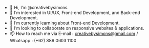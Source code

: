 - 👋 Hi, I’m @creativebysimons
- 👀 I’m interested in UI/UX, Front-end Development, and Back-end Development.
- 🌱 I’m currently learning about Front-end Development.
- 💞️ I’m looking to collaborate on responsive websites & applications.
- 📫 How to reach me via E-mail : creativebysimons@gmail.com / Whatsapp : (+62) 889 0603 1100

<!---
creativebysimons/creativebysimons is a ✨ special ✨ repository because its `README.md` (this file) appears on your GitHub profile.
You can click the Preview link to take a look at your changes.
--->
